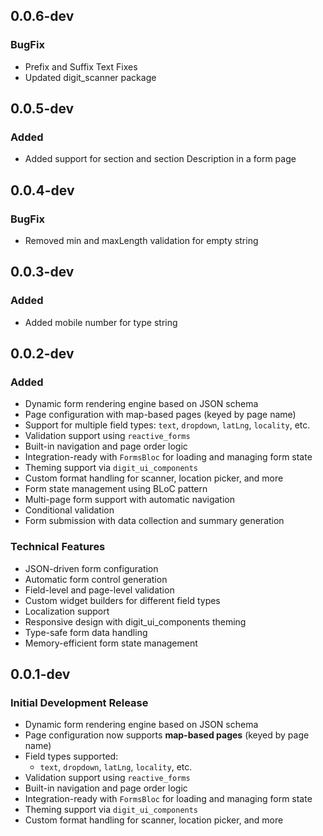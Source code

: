 ## 0.0.6-dev

### BugFix
- Prefix and Suffix Text Fixes
- Updated digit_scanner package

## 0.0.5-dev

### Added
- Added support for section and section Description in a form page

## 0.0.4-dev

### BugFix
- Removed min and maxLength validation for empty string

## 0.0.3-dev

### Added
- Added mobile number for type string


## 0.0.2-dev

### Added
- Dynamic form rendering engine based on JSON schema
- Page configuration with map-based pages (keyed by page name)
- Support for multiple field types: `text`, `dropdown`, `latLng`, `locality`, etc.
- Validation support using `reactive_forms`
- Built-in navigation and page order logic
- Integration-ready with `FormsBloc` for loading and managing form state
- Theming support via `digit_ui_components`
- Custom format handling for scanner, location picker, and more
- Form state management using BLoC pattern
- Multi-page form support with automatic navigation
- Conditional validation
- Form submission with data collection and summary generation

### Technical Features
- JSON-driven form configuration
- Automatic form control generation
- Field-level and page-level validation
- Custom widget builders for different field types
- Localization support
- Responsive design with digit_ui_components theming
- Type-safe form data handling
- Memory-efficient form state management

## 0.0.1-dev

### Initial Development Release
- Dynamic form rendering engine based on JSON schema
- Page configuration now supports **map-based pages** (keyed by page name)
- Field types supported:
    - `text`, `dropdown`, `latLng`, `locality`, etc.
- Validation support using `reactive_forms`
- Built-in navigation and page order logic
- Integration-ready with `FormsBloc` for loading and managing form state
- Theming support via `digit_ui_components`
- Custom format handling for scanner, location picker, and more
